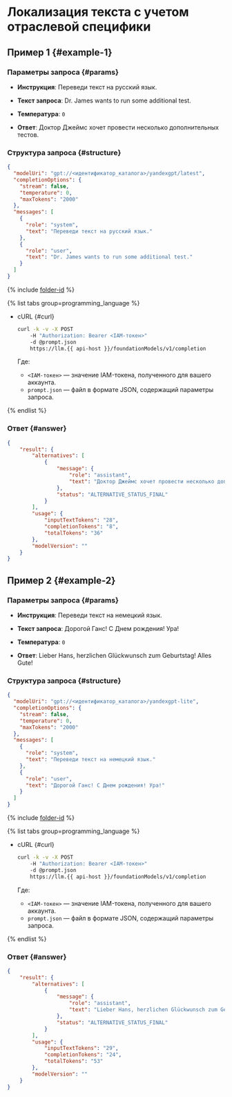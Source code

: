 # Локализация текста с учетом отраслевой специфики

## Пример 1 {#example-1}

### Параметры запроса {#params}

* **Инструкция**: Переведи текст на русский язык.

* **Текст запроса**: Dr. James wants to run some additional test.

* **Температура**: `0`

* **Ответ**: Доктор Джеймс хочет провести несколько дополнительных тестов.

### Структура запроса {#structure}

```json
{
  "modelUri": "gpt://<идентификатор_каталога>/yandexgpt/latest",
  "completionOptions": {
    "stream": false,
    "temperature": 0,
    "maxTokens": "2000"
  },
  "messages": [
    {
      "role": "system",
      "text": "Переведи текст на русский язык."
    },
    {
      "role": "user",
      "text": "Dr. James wants to run some additional test."
    }
  ]
}
```

{% include [folder-id](../../../_includes/foundation-models/yandexgpt/folder-id.md) %}

{% list tabs group=programming_language %}

- cURL {#curl}

	```bash
	curl -k -v -X POST
     	-H "Authorization: Bearer <IAM-токен>"
     	-d @prompt.json
     	https://llm.{{ api-host }}/foundationModels/v1/completion
	```
	
	Где:

	* `<IAM-токен>` — значение IAM-токена, полученного для вашего аккаунта.
	* `prompt.json` — файл в формате JSON, содержащий параметры запроса.

{% endlist %}

### Ответ {#answer}

```json
{
    "result": {
        "alternatives": [
            {
                "message": {
                    "role": "assistant",
                    "text": "Доктор Джеймс хочет провести несколько дополнительных тестов."
                },
                "status": "ALTERNATIVE_STATUS_FINAL"
            }
        ],
        "usage": {
            "inputTextTokens": "28",
            "completionTokens": "8",
            "totalTokens": "36"
        },
        "modelVersion": ""
    }
}
```

## Пример 2 {#example-2}

### Параметры запроса {#params}

* **Инструкция**: Переведи текст на немецкий язык.

* **Текст запроса**: Дорогой Ганс! С Днем рождения! Ура!

* **Температура**: `0`

* **Ответ**: Lieber Hans, herzlichen Glückwunsch zum Geburtstag! Alles Gute!

### Структура запроса {#structure}

```json
{
  "modelUri": "gpt://<идентификатор_каталога>/yandexgpt-lite",
  "completionOptions": {
    "stream": false,
    "temperature": 0,
    "maxTokens": "2000"
  },
  "messages": [
    {
      "role": "system",
      "text": "Переведи текст на немецкий язык."
    },
    {
      "role": "user",
      "text": "Дорогой Ганс! С Днем рождения! Ура!"
    }
  ]
}
```

{% include [folder-id](../../../_includes/foundation-models/yandexgpt/folder-id.md) %}

{% list tabs group=programming_language %}

- cURL {#curl}

	```bash
	curl -k -v -X POST
     	-H "Authorization: Bearer <IAM-токен>"
     	-d @prompt.json
     	https://llm.{{ api-host }}/foundationModels/v1/completion
	```
	
	Где:

	* `<IAM-токен>` — значение IAM-токена, полученного для вашего аккаунта.
	* `prompt.json` — файл в формате JSON, содержащий параметры запроса.

{% endlist %}

### Ответ {#answer}

```json
{
    "result": {
        "alternatives": [
            {
                "message": {
                    "role": "assistant",
                    "text": "Lieber Hans, herzlichen Glückwunsch zum Geburtstag! Alles Gute!"
                },
                "status": "ALTERNATIVE_STATUS_FINAL"
            }
        ],
        "usage": {
            "inputTextTokens": "29",
            "completionTokens": "24",
            "totalTokens": "53"
        },
        "modelVersion": ""
    }
}
```
